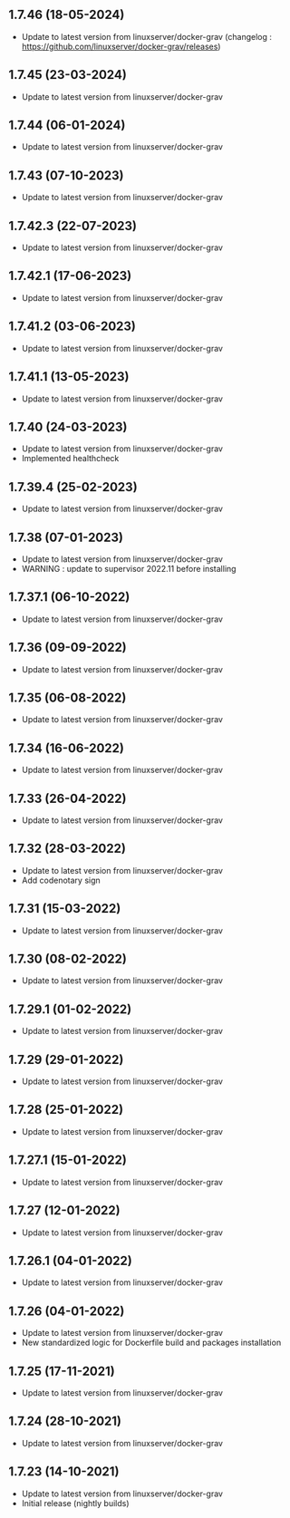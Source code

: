 
## 1.7.46 (18-05-2024)
- Update to latest version from linuxserver/docker-grav (changelog : https://github.com/linuxserver/docker-grav/releases)

## 1.7.45 (23-03-2024)
- Update to latest version from linuxserver/docker-grav

## 1.7.44 (06-01-2024)

- Update to latest version from linuxserver/docker-grav

## 1.7.43 (07-10-2023)

- Update to latest version from linuxserver/docker-grav

## 1.7.42.3 (22-07-2023)

- Update to latest version from linuxserver/docker-grav

## 1.7.42.1 (17-06-2023)

- Update to latest version from linuxserver/docker-grav

## 1.7.41.2 (03-06-2023)

- Update to latest version from linuxserver/docker-grav

## 1.7.41.1 (13-05-2023)

- Update to latest version from linuxserver/docker-grav

## 1.7.40 (24-03-2023)

- Update to latest version from linuxserver/docker-grav
- Implemented healthcheck

## 1.7.39.4 (25-02-2023)

- Update to latest version from linuxserver/docker-grav

## 1.7.38 (07-01-2023)

- Update to latest version from linuxserver/docker-grav
- WARNING : update to supervisor 2022.11 before installing

## 1.7.37.1 (06-10-2022)

- Update to latest version from linuxserver/docker-grav

## 1.7.36 (09-09-2022)

- Update to latest version from linuxserver/docker-grav

## 1.7.35 (06-08-2022)

- Update to latest version from linuxserver/docker-grav

## 1.7.34 (16-06-2022)

- Update to latest version from linuxserver/docker-grav

## 1.7.33 (26-04-2022)

- Update to latest version from linuxserver/docker-grav

## 1.7.32 (28-03-2022)

- Update to latest version from linuxserver/docker-grav
- Add codenotary sign

## 1.7.31 (15-03-2022)

- Update to latest version from linuxserver/docker-grav

## 1.7.30 (08-02-2022)

- Update to latest version from linuxserver/docker-grav

## 1.7.29.1 (01-02-2022)

- Update to latest version from linuxserver/docker-grav

## 1.7.29 (29-01-2022)

- Update to latest version from linuxserver/docker-grav

## 1.7.28 (25-01-2022)

- Update to latest version from linuxserver/docker-grav
## 1.7.27.1 (15-01-2022)

- Update to latest version from linuxserver/docker-grav

## 1.7.27 (12-01-2022)

- Update to latest version from linuxserver/docker-grav

## 1.7.26.1 (04-01-2022)

- Update to latest version from linuxserver/docker-grav

## 1.7.26 (04-01-2022)

- Update to latest version from linuxserver/docker-grav
- New standardized logic for Dockerfile build and packages installation

## 1.7.25 (17-11-2021)

- Update to latest version from linuxserver/docker-grav

## 1.7.24 (28-10-2021)

- Update to latest version from linuxserver/docker-grav

## 1.7.23 (14-10-2021)

- Update to latest version from linuxserver/docker-grav
- Initial release (nightly builds)
